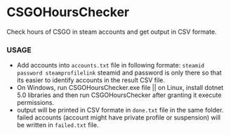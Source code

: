 # CSGOHoursChecker
Check hours of CSGO in steam accounts and get output in CSV formate.

### USAGE
- Add accounts into `accounts.txt` file in following formate:
 ` steamid password steamprofilelink `
 steamid and password is only there so that its easier to identify accounts in the result CSV file.
- On Windows, run CSGOHoursChecker.exe file || on Linux, install dotnet 5.0 libraries and then run CSGOHoursChecker after granting it execute permissions.
- output will be printed in CSV formate in `done.txt` file in the same folder. failed accounts (account might have private profile or suspension) will be written in `failed.txt` file.
